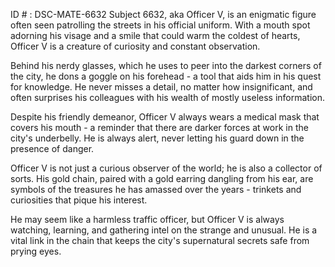 ID # : DSC-MATE-6632
Subject 6632, aka Officer V, is an enigmatic figure often seen patrolling the streets in his official uniform. With a mouth spot adorning his visage and a smile that could warm the coldest of hearts, Officer V is a creature of curiosity and constant observation.

Behind his nerdy glasses, which he uses to peer into the darkest corners of the city, he dons a goggle on his forehead - a tool that aids him in his quest for knowledge. He never misses a detail, no matter how insignificant, and often surprises his colleagues with his wealth of mostly useless information.

Despite his friendly demeanor, Officer V always wears a medical mask that covers his mouth - a reminder that there are darker forces at work in the city's underbelly. He is always alert, never letting his guard down in the presence of danger.

Officer V is not just a curious observer of the world; he is also a collector of sorts. His gold chain, paired with a gold earring dangling from his ear, are symbols of the treasures he has amassed over the years - trinkets and curiosities that pique his interest.

He may seem like a harmless traffic officer, but Officer V is always watching, learning, and gathering intel on the strange and unusual. He is a vital link in the chain that keeps the city's supernatural secrets safe from prying eyes.